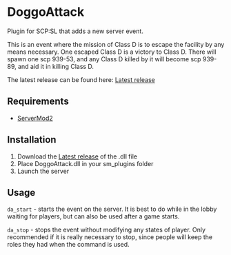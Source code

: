 # DoggoAttack
Plugin for SCP:SL that adds a new server event.

This is an event where the mission of Class D is to escape the facility by any means necessary. One escaped Class D is a victory to Class D.
There will spawn one scp 939-53, and any Class D killed by it will become scp 939-89, and aid it in killing Class D.

The latest release can be found here: [Latest release](https://github.com/jeppevinkel/DoggoAttack/releases/latest)

## Requirements
* [ServerMod2](https://github.com/Grover-c13/Smod2)

## Installation
1. Download the [Latest release](https://github.com/jeppevinkel/DoggoAttack/releases/latest) of the .dll file
2. Place DoggoAttack.dll in your sm_plugins folder
2. Launch the server

## Usage
`da_start` - starts the event on the server. It is best to do while in the lobby waiting for players, but can also be used after a game starts.

`da_stop` - stops the event without modifying any states of player. Only recommended if it is really necessary to stop, since people will keep the roles they had when the command is used.
